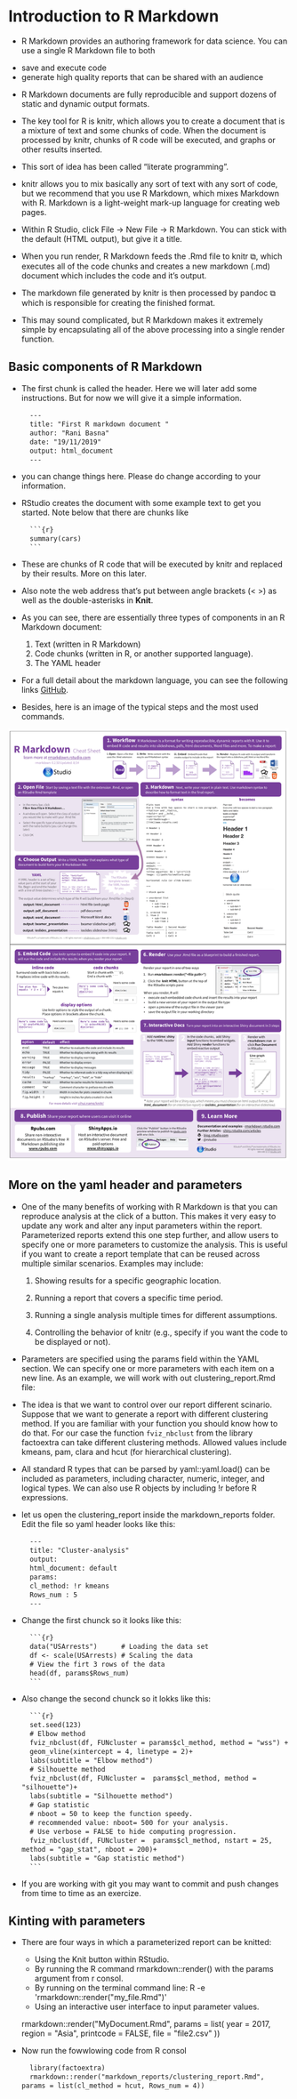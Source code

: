 # Introduction to R Markdown

* R Markdown provides an authoring framework for data science. You can use a single R Markdown file to both

- save and execute code
- generate high quality reports that can be shared with an audience

* R Markdown documents are fully reproducible and support dozens of static and dynamic output formats.
* The key tool for R is knitr, which allows you to create a document that is a mixture of text and some chunks of code. When the document is processed by knitr, chunks of R code will be executed, and graphs or other results inserted.

* This sort of idea has been called “literate programming”.

* knitr allows you to mix basically any sort of text with any sort of code, but we recommend that you use R Markdown, which mixes Markdown with R. Markdown is a light-weight mark-up language for creating web pages.

* Within R Studio, click File → New File → R Markdown. You can stick with the default (HTML output), but give it a title.

* When you run render, R Markdown feeds the .Rmd file to knitr ⧉, which executes all of the code chunks and creates a new markdown (.md) document which includes the code and it’s output.

* The markdown file generated by knitr is then processed by pandoc ⧉ which is responsible for creating the finished format.

* This may sound complicated, but R Markdown makes it extremely simple by encapsulating all of the above processing into a single render function.

## Basic components of R Markdown

* The first chunk is called the header. Here we will later add some instructions. But for now we will give it a simple information.

        ---
        title: "First R markdown document "
        author: "Rani Basna"
        date: "19/11/2019"
        output: html_document
        ---

* you can change things here. Please do change according to your information.

* RStudio creates the document with some example text to get you started. Note below that there are chunks like

        ```{r}
        summary(cars)
        ```

* These are chunks of R code that will be executed by knitr and replaced by their results. More on this later.

* Also note the web address that’s put between angle brackets (< >) as well as the double-asterisks in **Knit**.

* As you can see, there are essentially three types of components in an R Markdown document:

    1. Text (written in R Markdown)
    2. Code chunks (written in R, or another supported language).
    3. The YAML header

* For a full detail about the markdown language, you can see the following links [GitHub](https://rstudio.com/wp-content/uploads/2015/03/rmarkdown-reference.pdf).

* Besides, here is an image of the typical steps and the most used commands.


![](rm-cheatsheet.png)


## More on the yaml header and parameters

* One of the many benefits of working with R Markdown is that you can reproduce analysis at the click of a button. This makes it very easy to update any work and alter any input parameters within the report. Parameterized reports extend this one step further, and allow users to specify one or more parameters to customize the analysis. This is useful if you want to create a report template that can be reused across multiple similar scenarios. Examples may include:

    1. Showing results for a specific geographic location.

    2. Running a report that covers a specific time period.

    3. Running a single analysis multiple times for different assumptions.

    4. Controlling the behavior of knitr (e.g., specify if you want the code to be displayed or not).


* Parameters are specified using the params field within the YAML section. We can specify one or more parameters with each item on a new line. As an example, we will work with out clustering_report.Rmd file:

* The idea is that we want to control over our report different scinario. Suppose that we want to generate a report with different clustering method. If you are familiar with your function you should know how to do that. For our case the function `fviz_nbclust` from the library factoextra can take different clustering methods. Allowed values include kmeans, pam, clara and hcut (for hierarchical clustering).

* All standard R types that can be parsed by yaml::yaml.load() can be included as parameters, including character, numeric, integer, and logical types. We can also use R objects by including !r before R expressions.

* let us open the clustering_report inside the markdown_reports folder. Edit the file so yaml header looks like this:

        ---
        title: "Cluster-analysis"
        output:
        html_document: default
        params:
        cl_method: !r kmeans
        Rows_num : 5
        ---


* Change the first chunck so it looks like this:

        ```{r}
        data("USArrests")      # Loading the data set
        df <- scale(USArrests) # Scaling the data
        # View the firt 3 rows of the data
        head(df, params$Rows_num)
        ```

* Also change the second chunck so it lokks like this:

        ```{r}
        set.seed(123)
        # Elbow method
        fviz_nbclust(df, FUNcluster = params$cl_method, method = "wss") +
        geom_vline(xintercept = 4, linetype = 2)+
        labs(subtitle = "Elbow method")
        # Silhouette method
        fviz_nbclust(df, FUNcluster =  params$cl_method, method = "silhouette")+
        labs(subtitle = "Silhouette method")
        # Gap statistic
        # nboot = 50 to keep the function speedy.
        # recommended value: nboot= 500 for your analysis.
        # Use verbose = FALSE to hide computing progression.
        fviz_nbclust(df, FUNcluster =  params$cl_method, nstart = 25, method = "gap_stat", nboot = 200)+
        labs(subtitle = "Gap statistic method")
        ```
* If you are working with git you may want to commit and push changes from time to time as an exercize.


## Kinting with parameters

* There are four ways in which a parameterized report can be knitted:

    - Using the Knit button within RStudio.
    - By running the R command rmarkdown::render() with the params argument from r consol.
    - By running on the terminal command line: R -e 'rmarkdown::render("my_file.Rmd")'
    - Using an interactive user interface to input parameter values.


    rmarkdown::render("MyDocument.Rmd", params = list(
      year = 2017,
      region = "Asia",
      printcode = FALSE,
      file = "file2.csv"
    ))

* Now run the fowwlowing code from R consol

        library(factoextra)
        rmarkdown::render("markdown_reports/clustering_report.Rmd", params = list(cl_method = hcut, Rows_num = 4))
